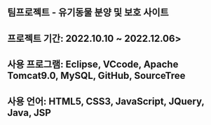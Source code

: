 <h2>팀프로젝트 - 유기동물 분양 및 보호 사이트</h2>
<h2>프로젝트 기간: 2022.10.10 ~ 2022.12.06></h2>
<h2>사용 프로그램: Eclipse, VCcode, Apache Tomcat9.0, MySQL, GitHub, SourceTree</h2>
<h2>사용 언어: HTML5, CSS3, JavaScript, JQuery, Java, JSP</h2>
